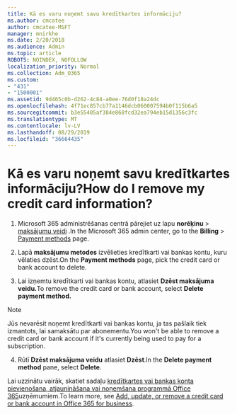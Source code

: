 ```yaml
---
title: Kā es varu noņemt savu kredītkartes informāciju?
ms.author: cmcatee
author: cmcatee-MSFT
manager: mnirkhe
ms.date: 2/20/2018
ms.audience: Admin
ms.topic: article
ROBOTS: NOINDEX, NOFOLLOW
localization_priority: Normal
ms.collection: Adm_O365
ms.custom:
- "431"
- "1500001"
ms.assetid: 9d465c0b-d262-4c84-a0ee-76d0f18a24dc
ms.openlocfilehash: 4f71ec857cb77a1146dcb060007594b0f115b6a5
ms.sourcegitcommit: b3e55405af384e868fcd32ea794eb15d1356c3fc
ms.translationtype: MT
ms.contentlocale: lv-LV
ms.lasthandoff: 08/29/2019
ms.locfileid: "36664435"
---
```

# <a name="how-do-i-remove-my-credit-card-information"></a><span data-ttu-id="3b5b1-102">Kā es varu noņemt savu kredītkartes informāciju?</span><span class="sxs-lookup"><span data-stu-id="3b5b1-102">How do I remove my credit card information?</span></span>

1. <span data-ttu-id="3b5b1-103">Microsoft 365 administrēšanas centrā pārejiet uz lapu **norēķinu** \> [maksājumu veidi](https://go.microsoft.com/fwlink/p/?linkid=2018806) .</span><span class="sxs-lookup"><span data-stu-id="3b5b1-103">In the Microsoft 365 admin center, go to the **Billing** \> [Payment methods](https://go.microsoft.com/fwlink/p/?linkid=2018806) page.</span></span>

2. <span data-ttu-id="3b5b1-104">Lapā **maksājumu metodes** izvēlieties kredītkarti vai bankas kontu, kuru vēlaties dzēst.</span><span class="sxs-lookup"><span data-stu-id="3b5b1-104">On the **Payment methods** page, pick the credit card or bank account to delete.</span></span>

3. <span data-ttu-id="3b5b1-105">Lai izņemtu kredītkarti vai bankas kontu, atlasiet **Dzēst maksājuma veidu.**</span><span class="sxs-lookup"><span data-stu-id="3b5b1-105">To remove the credit card or bank account, select **Delete payment method.**</span></span>

> [!NOTE]
> <span data-ttu-id="3b5b1-106">Jūs nevarēsit noņemt kredītkarti vai bankas kontu, ja tas pašlaik tiek izmantots, lai samaksātu par abonementu.</span><span class="sxs-lookup"><span data-stu-id="3b5b1-106">You won't be able to remove a credit card or bank account if it's currently being used to pay for a subscription.</span></span>

4. <span data-ttu-id="3b5b1-107">Rūtī **Dzēst maksājuma veidu** atlasiet **Dzēst**.</span><span class="sxs-lookup"><span data-stu-id="3b5b1-107">In the **Delete payment method** pane, select **Delete**.</span></span>

<span data-ttu-id="3b5b1-108">Lai uzzinātu vairāk, skatiet sadaļu [kredītkartes vai bankas konta pievienošana, atjaunināšana vai noņemšana programmā Office 365](https://docs.microsoft.com/office365/admin/subscriptions-and-billing/add-update-or-remove-credit-card-or-bank-account)uzņēmumiem.</span><span class="sxs-lookup"><span data-stu-id="3b5b1-108">To learn more, see [Add, update, or remove a credit card or bank account in Office 365 for business](https://docs.microsoft.com/office365/admin/subscriptions-and-billing/add-update-or-remove-credit-card-or-bank-account).</span></span>